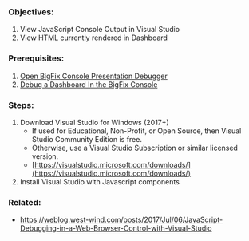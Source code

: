 

### Objectives: 
1. View JavaScript Console Output in Visual Studio
2. View HTML currently rendered in Dashboard

### Prerequisites:

1. [Open BigFix Console Presentation Debugger](https://github.com/jgstew/jgstew.github.io/blob/master/_posts/2018-10-29-Open-BigFix-Console-Presentation-Debugger.md)
1. [Debug a Dashboard In the BigFix Console](https://github.com/jgstew/jgstew.github.io/blob/master/_posts/2018-10-29-Debug-Dashboard-In-BigFix-Console.md)


### Steps:

1. Download Visual Studio for Windows (2017+)
    * If used for Educational, Non-Profit, or Open Source, then Visual Studio Community Edition is free.
    * Otherwise, use a Visual Studio Subscription or similar licensed version.
    * [https://visualstudio.microsoft.com/downloads/](https://visualstudio.microsoft.com/downloads/)
2. Install Visual Studio with Javascript components



### Related:

- https://weblog.west-wind.com/posts/2017/Jul/06/JavaScript-Debugging-in-a-Web-Browser-Control-with-Visual-Studio
